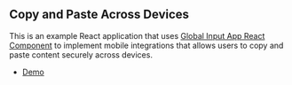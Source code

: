 ## Copy and Paste Across Devices

This is an example React application that uses [Global Input App React Component](https://github.com/global-input/global-input-message) to implement mobile integrations that allows users to copy and paste content securely across devices.

* [Demo](https://globalinput.co.uk/global-input-app/content-transfer)
